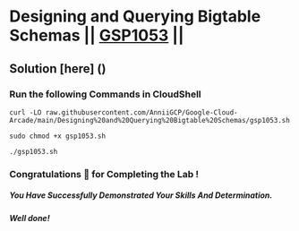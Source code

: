 # Designing and Querying Bigtable Schemas || [GSP1053](https://www.cloudskillsboost.google/focuses/58496?parent=catalog) ||

## Solution [here] ()

### Run the following Commands in CloudShell

```
curl -LO raw.githubusercontent.com/AnniiGCP/Google-Cloud-Arcade/main/Designing%20and%20Querying%20Bigtable%20Schemas/gsp1053.sh

sudo chmod +x gsp1053.sh

./gsp1053.sh
```

### Congratulations 🎉 for Completing the Lab !

##### *You Have Successfully Demonstrated Your Skills And Determination.*

#### *Well done!*

 

 
